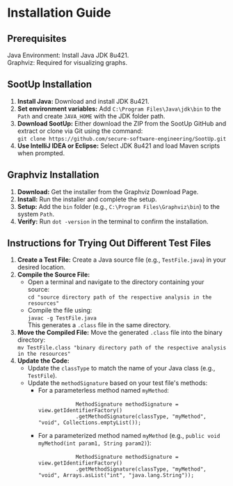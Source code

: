 <h1>Installation Guide</h1>

<h2>Prerequisites</h2>
<p>
Java Environment: Install Java JDK 8u421.<br>
Graphviz: Required for visualizing graphs.
</p>

<h2>SootUp Installation</h2>
<ol>
  <li>
    <strong>Install Java:</strong> Download and install JDK 8u421.
  </li>
  <li>
    <strong>Set environment variables:</strong> Add <code>C:\Program Files\Java\jdk\bin</code> to the <code>Path</code> and create <code>JAVA_HOME</code> with the JDK folder path.
  </li>
  <li>
    <strong>Download SootUp:</strong> Either download the ZIP from the SootUp GitHub and extract or clone via Git using the command: 
    <br>
    <code>git clone https://github.com/secure-software-engineering/SootUp.git</code>
  </li>
  <li>
    <strong>Use IntelliJ IDEA or Eclipse:</strong> Select JDK 8u421 and load Maven scripts when prompted.
  </li>
</ol>

<h2>Graphviz Installation</h2>
<ol>
  <li>
    <strong>Download:</strong> Get the installer from the Graphviz Download Page.
  </li>
  <li>
    <strong>Install:</strong> Run the installer and complete the setup.
  </li>
  <li>
    <strong>Setup:</strong> Add the <code>bin</code> folder (e.g., <code>C:\Program Files\Graphviz\bin</code>) to the system <code>Path</code>.
  </li>
  <li>
    <strong>Verify:</strong> Run <code>dot -version</code> in the terminal to confirm the installation.
  </li>
</ol>

<h2>Instructions for Trying Out Different Test Files</h2>
<ol>
  <li>
    <strong>Create a Test File:</strong> Create a Java source file (e.g., <code>TestFile.java</code>) in your desired location.
  </li>
  <li>
    <strong>Compile the Source File:</strong>
    <ul>
      <li>
        Open a terminal and navigate to the directory containing your source:
        <br>
        <code>cd "source directory path of the respective analysis in the resources"</code>
      </li>
      <li>
        Compile the file using:
        <br>
        <code>javac -g TestFile.java</code>
        <br>
        This generates a <code>.class</code> file in the same directory.
      </li>
    </ul>
  </li>
  <li>
    <strong>Move the Compiled File:</strong> Move the generated <code>.class</code> file into the binary directory:
    <br>
    <code>mv TestFile.class "binary directory path of the respective analysis in the resources"</code>
  </li>
  <li>
    <strong>Update the Code:</strong>
    <ul>
      <li>
        Update the <code>classType</code> to match the name of your Java class (e.g., <code>TestFile</code>).
      </li>
      <li>
        Update the <code>methodSignature</code> based on your test file's methods:
        <ul>
          <li>
            For a parameterless method named <code>myMethod</code>:
            <br>
            <code>
            MethodSignature methodSignature = view.getIdentifierFactory()
            .getMethodSignature(classType, "myMethod", "void", Collections.emptyList());
            </code>
          </li>
          <li>
            For a parameterized method named <code>myMethod</code> (e.g., <code>public void myMethod(int param1, String param2)</code>):
            <br>
            <code>
            MethodSignature methodSignature = view.getIdentifierFactory()
            .getMethodSignature(classType, "myMethod", "void", Arrays.asList("int", "java.lang.String"));
            </code>
          </li>
        </ul>
      </li>
    </ul>
  </li>
</ol>
